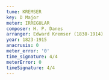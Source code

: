 ```yaml
---
tune: KREMSER
key: D Major
meter: IRREGULAR
composer: H. P. Danes
arranger: Edward Kremser (1838-1914)
year: 1823-1915
anacrusis: 0
meter_error: '0'
time_signature: 4/4
meterError: 0
timeSignature: 4/4
---
```

